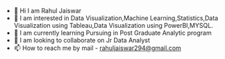 - 👋 Hi I am Rahul Jaiswar
- 👀 I am interested in Data Visualization,Machine Learning,Statistics,Data Visualization using Tableau,Data Visualization using PowerBI,MYSQL.
- 🌱 I am currently learning Pursuing in Post Graduate Analytic program 
- 💞️ I am looking to collaborate on Jr Data Analyst
- 📫 How to reach me by mail - rahuljaiswar294@gmail.com 

<!---
RahulMJaiswar/RahulMJaiswar is a ✨ special ✨ repository because its `README.md` (this file) appears on your GitHub profile.
You can click the Preview link to take a look at your changes.
--->
